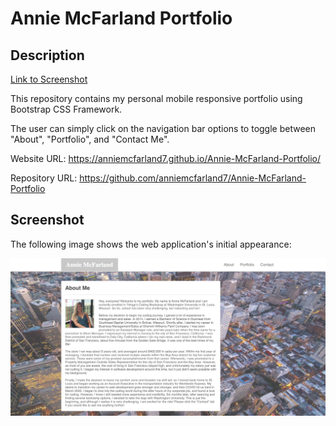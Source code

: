 # Annie McFarland Portfolio

## Description 
[Link to Screenshot](https://github.com/anniemcfarland7/Annie-McFarland-Portfolio/blob/master/README.md#screenshot)

This repository contains my personal mobile responsive portfolio using Bootstrap CSS Framework.

The user can simply click on the navigation bar options to toggle between "About", "Portfolio", and "Contact Me".

Website URL: https://anniemcfarland7.github.io/Annie-McFarland-Portfolio/

Repository URL: https://github.com/anniemcfarland7/Annie-McFarland-Portfolio

## Screenshot 

The following image shows the web application's initial appearance:

![Web Screenshot](./assets/images/screenshot.png)
